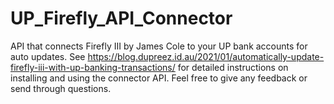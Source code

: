 # UP_Firefly_API_Connector
API that connects Firefly III by James Cole to your UP bank accounts for auto updates.
See https://blog.dupreez.id.au/2021/01/automatically-update-firefly-iii-with-up-banking-transactions/ for detailed instructions on installing and using the connector API. 
Feel free to give any feedback or send through questions.
